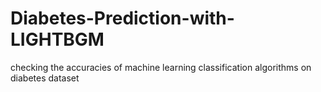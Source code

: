 # Diabetes-Prediction-with-LIGHTBGM
checking the accuracies of machine learning classification algorithms on diabetes dataset
